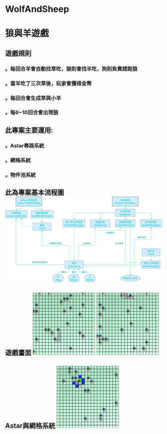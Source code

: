 # WolfAndSheep


<h1>狼與羊遊戲  
  
<h2>遊戲規則  
<h3>。每回合羊會自動找草吃，狼則會找羊吃，狗則負責趕跑狼  
<h3>。當羊吃了三次草後，玩家會獲得金幣  
<h3>。每回合會生成草與小羊  
<h3>。每6~10回合會出現狼  
  
<h2>此專案主要運用:  
<h3>。Astar尋路系統  
<h3>。網格系統  
<h3>。物件池系統  
  
<h2>此為專案基本流程圖  
  
<img src="https://github.com/silent717120/WolfAndSheep/blob/main/Introduce/System.png">  
  
<h2>遊戲畫面  

<img width="200" height="200" src="https://github.com/silent717120/WolfAndSheep/blob/main/Introduce/In1.gif">  
<img width="200" height="200" src="https://github.com/silent717120/WolfAndSheep/blob/main/Introduce/In2.gif">  
  
<h2>Astar與網格系統  
  
<img width="200" height="200" src="https://github.com/silent717120/WolfAndSheep/blob/main/Introduce/In3.gif">  
